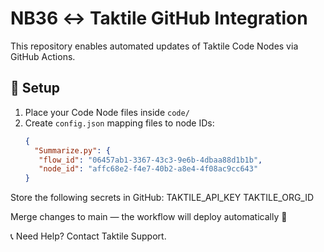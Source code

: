# NB36 ↔ Taktile GitHub Integration

This repository enables automated updates of Taktile Code Nodes via GitHub Actions.

## 🔧 Setup

1. Place your Code Node files inside `code/`
2. Create `config.json` mapping files to node IDs:
   ```json
   {
     "Summarize.py": {
      "flow_id": "06457ab1-3367-43c3-9e6b-4dbaa88d1b1b",
      "node_id": "affc68e2-f4e7-40b2-a8e4-4f08ac9cc643"
   }
Store the following secrets in GitHub:
TAKTILE_API_KEY
TAKTILE_ORG_ID

Merge changes to main — the workflow will deploy automatically 🎉

📞 Need Help?
Contact Taktile Support.
